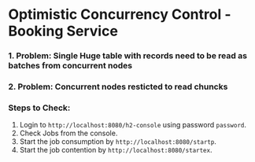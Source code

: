 # Optimistic Concurrency Control - Booking Service

### 1. Problem: Single Huge table with records need to be read as batches from concurrent nodes
### 2. Problem: Concurrent nodes resticted to read chuncks 
### Steps to Check:
1. Login to ```http://localhost:8080/h2-console``` using password ```password```.
2. Check Jobs from the console.
3. Start the job consumption by ```http://localhost:8080/startp```.
3. Start the job contention by ```http://localhost:8080/startex```.